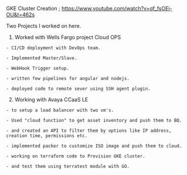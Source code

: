 GKE Cluster Creation                        ; https://www.youtube.com/watch?v=qf_fsOEj-OU&t=462s



Two Projects I worked on here. 

  1. Worked with Wells Fargo project Cloud OPS

    - CI/CD deployment with DevOps team. 

    - Implemented Master/Slave.

    - WebHook Trigger setup.

    - written few pipelines for angular and nodejs.

    - deployed code to remote sever using SSH agent plugin.

    
  2. Working with Avaya CCaaS LE 

    - to setup a load balancer with two vm's.

    - Used "cloud function" to get asset inventory and push them to BQ.

    - and created an API to filter them by options like IP address, creation time, permissions etc.

    - implemented packer to customize ISO image and push them to cloud.

    - working on terraform code to Provision GKE cluster.

    - and test them using terratest module with GO.
  